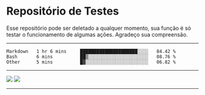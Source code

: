 # Repositório de Testes
Esse repositório pode ser deletado a qualquer momento, sua função é só testar o funcionamento de algumas ações. 
Agradeço sua compreensão.

---

<!--START_SECTION:waka-->
```text
Markdown   1 hr 6 mins     █████████████████████░░░░   84.42 % 
Bash       6 mins          ██▒░░░░░░░░░░░░░░░░░░░░░░   08.76 % 
Other      5 mins          █▓░░░░░░░░░░░░░░░░░░░░░░░   06.82 % 
```
<!--END_SECTION:waka-->

<!-- start: YOUR_STARTER -->
<!-- end: YOUR_STARTER -->

<!--START_SECTION:Chess-->
<!--END_SECTION:Chess-->

---

<img src="https://wakatime.com/share/@mayannaoliveira/5b1c6181-ae2a-4ff0-b66a-a2938c8f294e.svg"/>

<img src="https://wakatime.com/share/@mayannaoliveira/d7c6f622-0d59-43cb-80c9-f68b4f58fb3c.svg"/>

---

